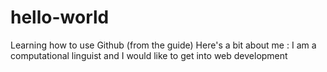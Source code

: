 # hello-world
Learning how to use Github (from the guide)
Here's a bit about me : 
I am a computational linguist and I would like to get into web development
